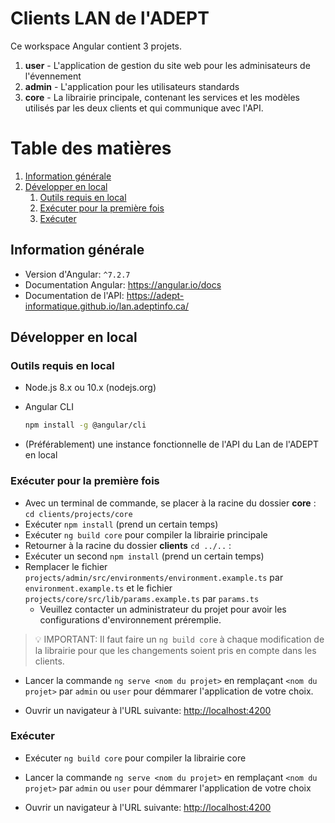 # Clients LAN de l'ADEPT

Ce workspace Angular contient 3 projets.
1. **user** - L'application de gestion du site web pour les adminisateurs de l'évennement
2. **admin** - L'application pour les utilisateurs standards
3. **core** - La librairie principale, contenant les services et les modèles utilisés par les deux clients et qui communique avec l'API.

# Table des matières
  1. [Information générale](#information-générale)        
  2. [Développer en local](#développer-en-local)
      1. [Outils requis en local](#outils-requis-en-local)  
      2. [Exécuter pour la première fois](#exécuter-pour-la-première-fois)  
      3. [Exécuter](#exécuter)  

## Information générale

 - Version d'Angular: `^7.2.7`
 - Documentation Angular: https://angular.io/docs
 - Documentation de l'API: https://adept-informatique.github.io/lan.adeptinfo.ca/

## Développer en local

 ### Outils requis en local
  - Node.js 8.x ou 10.x (nodejs.org)
  - Angular CLI 

    ```sh
    npm install -g @angular/cli 
    ```
  - (Préférablement) une instance fonctionnelle de l'API du Lan de l'ADEPT en local

### Exécuter pour la première fois

 - Avec un terminal de commande, se placer à la racine du dossier **core** : `cd clients/projects/core`
 - Exécuter `npm install` (prend un certain temps)
 - Exécuter `ng build core` pour compiler la librairie principale
 - Retourner à la racine du dossier **clients** `cd ../..` :
 - Exécuter un second `npm install` (prend un certain temps)
 - Remplacer le fichier `projects/admin/src/environments/environment.example.ts` par `environment.example.ts` et le fichier `projects/core/src/lib/params.example.ts` par `params.ts`
    - Veuillez contacter un administrateur du projet pour avoir les configurations d'environnement préremplie.

 > :bulb: IMPORTANT: Il faut faire un `ng build core` à chaque modification de la librairie pour que les changements soient pris en compte dans les clients.

 - Lancer la commande `ng serve <nom du projet>` en remplaçant `<nom du projet>` par `admin` ou `user` pour démmarer l'application de votre choix.

 - Ouvrir un navigateur à l'URL suivante: [http://localhost:4200](http://localhost:4200)

### Exécuter
- Exécuter `ng build core` pour compiler la librairie core
- Lancer la commande `ng serve <nom du projet>` en remplaçant `<nom du projet>` par `admin` ou `user` pour démmarer l'application de votre choix

- Ouvrir un navigateur à l'URL suivante: [http://localhost:4200](http://localhost:4200)
